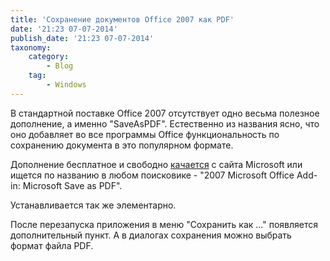 ```yaml
---
title: 'Сохранение документов Office 2007 как PDF'
date: '21:23 07-07-2014'
publish_date: '21:23 07-07-2014'
taxonomy:
    category:
        - Blog
    tag:
        - Windows
---
```


В стандартной поставке Office 2007 отсутствует одно весьма полезное дополнение, а именно "SaveAsPDF". Естественно из названия ясно, что оно добавляет во все программы Office функциональность по сохранению документа в это популярном формате.

Дополнение бесплатное и свободно [качается](http://www.microsoft.com/en-us/download/details.aspx?id=9943) с сайта Microsoft или ищется по названию в любом поисковике - "2007 Microsoft Office Add-in: Microsoft Save as PDF".

Устанавливается так же элементарно.

После перезапуска приложения в меню "Сохранить как ..." появляется дополнительный пункт. А в диалогах сохранения можно выбрать формат файла PDF. 